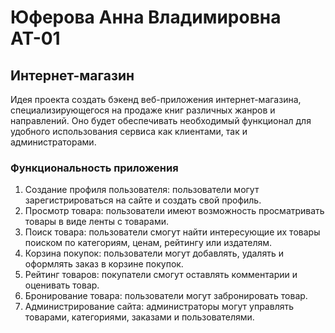 # Юферова Анна Владимировна АТ-01
## Интернет-магазин

Идея проекта создать бэкенд веб-приложения интернет-магазина, специализирующегося на продаже книг различных жанров и направлений. Оно будет обеспечивать необходимый функционал для удобного использования сервиса как клиентами, так и администраторами.

### Функциональность приложения

1.	Создание профиля пользователя: пользователи могут зарегистрироваться на сайте и создать свой профиль. 
2.	Просмотр товара: пользователи имеют возможность просматривать товары в виде ленты с товарами. 
3.	Поиск товара: пользователи смогут найти интересующие их товары поиском по категориям, ценам, рейтингу или издателям. 
4.	Корзина покупок: пользователи могут добавлять, удалять и оформлять заказ в корзине покупок.
5.	Рейтинг товаров: покупатели смогут оставлять комментарии и оценивать товар.
6.	Бронирование товара: пользователи могут забронировать товар.
7.	Администрирование сайта: администраторы могут управлять товарами, категориями, заказами и пользователями. 
